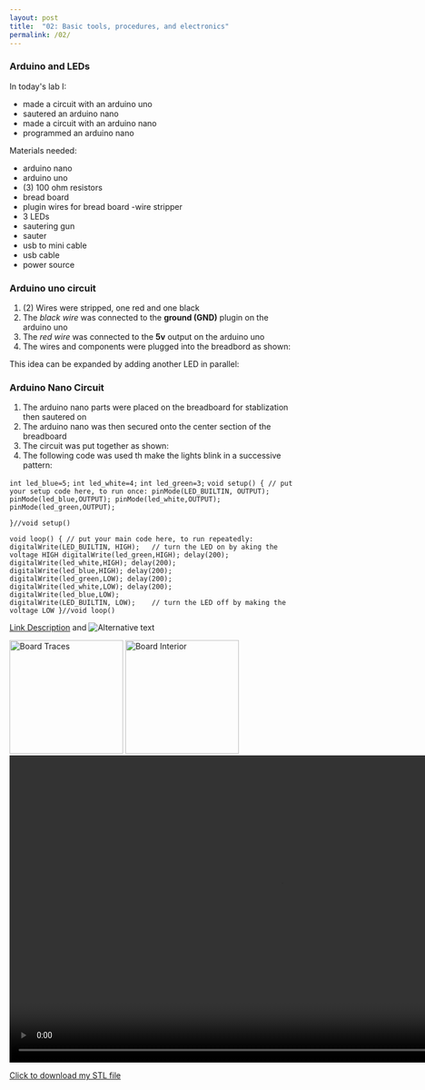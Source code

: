```yaml
---
layout: post
title:  "02: Basic tools, procedures, and electronics"
permalink: /02/
---
```


### Arduino and LEDs

In today's lab I:
- made a circuit with an arduino uno
- sautered an arduino nano
- made a circuit with an arduino nano
- programmed an arduino nano

Materials needed:
- arduino nano
- arduino uno
- (3) 100 ohm resistors
- bread board
- plugin wires for bread board
-wire stripper
- 3 LEDs 
- sautering gun
- sauter
- usb to mini cable
- usb cable
- power source

### Arduino uno circuit


1. (2) Wires were stripped, one red and one black
2. The _black wire_ was connected to the **ground (GND)** plugin on the arduino uno
3. The _red wire_ was connected to the **5v** output on the arduino uno
4. The wires and components were plugged into the breadbord as shown:

<!-- insert picture and diagram here -->

This idea can be expanded by adding another LED in parallel:

### Arduino Nano Circuit

1. The arduino nano parts were placed on the breadboard for stablization then sautered on
2. The arduino nano was then secured onto the center section of the breadboard
3. The circuit was put together as shown:
4. The following code was used th make the lights blink in a successive pattern:

`int led_blue=5;`
`int led_white=4;`
`int led_green=3;`
`void setup() {
  // put your setup code here, to run once:
  pinMode(LED_BUILTIN, OUTPUT);
  pinMode(led_blue,OUTPUT);
  pinMode(led_white,OUTPUT);
  pinMode(led_green,OUTPUT);`

`}//void setup()`

`void loop() {
  // put your main code here, to run repeatedly:
  digitalWrite(LED_BUILTIN, HIGH);   // turn the LED on by aking the voltage HIGH
  digitalWrite(led_green,HIGH);
  delay(200);
  digitalWrite(led_white,HIGH);
  delay(200);                       
  digitalWrite(led_blue,HIGH);
  delay(200);  
  digitalWrite(led_green,LOW);
  delay(200);  
  digitalWrite(led_white,LOW);
  delay(200);                       
  digitalWrite(led_blue,LOW);                     
  digitalWrite(LED_BUILTIN, LOW);    // turn the LED off by making the voltage LOW
}//void loop()`

<!-- You can include comments that will not be translated to HTML -->

<!-- You can include links and images in the following format: -->

[Link Description](url) and ![Alternative text](motor.jpg)


<!-- Or, you can also directly include HTML, for example to make a split image -->

<img src="board1.jpg" alt="Board Traces" style="height: 200px; max-width: 48%">
<img src="board2.jpg" alt="Board Interior" style="height: 200px; max-width: 48%">


<!-- You can also use HTML tags to include a video -->
<video width="955" height="541" controls>
	<source src="demo.mp4" type="video/mp4">
</video>

<!-- Or to add a download link to any (reasonably small) file in your permalink directory -->

<a href='cube.stl' download>Click to download my STL file</a>

